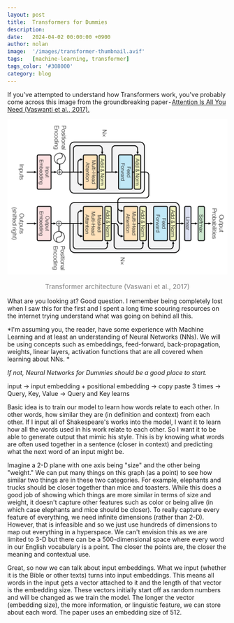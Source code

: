 ```yaml
---
layout: post
title:  Transformers for Dummies
description:
date:   2024-04-02 00:00:00 +0900
author: nolan
image:  '/images/transformer-thumbnail.avif'
tags:   [machine-learning, transformer]
tags_color: '#308000'
category: blog
---
```


If you've attempted to understand how Transformers work, you've probably come across this image from the groundbreaking paper - <a href="https://arxiv.org/pdf/1706.03762">Attention Is All You Need (Vaswanti et al., 2017).</a>

<div class="gallery-box">
    <div class="gallery">
        <img src="/images/t-1-1.png" loading="lazy" style="width: 700px;">
    </div>
    <p style="text-align: center; font-size: 15px; color: grey;">
        Transformer architecture (Vaswani et al., 2017)
    </p>
</div>


What are you looking at? Good question. I remember being completely lost when I saw this for the first and I spent a long time scouring resources on the internet trying understand what was going on behind all this.

*I'm assuming you, the reader, have some experience with Machine Learning and at least an understanding of Neural Networks (NNs). We will be using concepts such as embeddings, feed-forward, back-propagation, weights, linear layers, activation functions that are all covered when learning about NNs. *

*If not, Neural Networks for Dummies should be a good place to start.*

input → input embedding + positional embedding → copy paste 3 times → Query, Key, Value → Query and Key learns 

Basic idea is to train our model to learn how words relate to each other. In other words, how similar they are (in definition and context) from each other. If I input all of Shakespeare's works into the model, I want it to learn how all the words used in his work relate to each other. So I want it to be able to generate output that mimic his style. This is by knowing what words are often used together in a sentence (closer in context) and predicting what the next word of an input might be.

Imagine a 2-D plane with one axis being "size" and the other being "weight." We can put many things on this graph (as a point) to see how similar two things are in these two categories. For example, elephants and trucks should be closer together than mice and toasters. While this does a good job of showing which things are more similar in terms of size and weight, it doesn't capture other features such as color or being alive (in which case elephants and mice should be closer). To really capture every feature of everything, we need infinite dimensions (rather than 2-D). However, that is infeasible and so we just use hundreds of dimensions to map out everything in a hyperspace. We can't envision this as we are limited to 3-D but there can be a 500-dimensional space where every word in our English vocabulary is a point. The closer the points are, the closer the meaning and contextual use.

Great, so now we can talk about input embeddings. What we input (whether it is the Bible or other texts) turns into input embeddings. This means all words in the input gets a vector attached to it and the length of that vector is the embedding size. These vectors initially start off as random numbers and will be changed as we train the model. The longer the vector (embedding size), the more information, or linguistic feature, we can store about each word. The paper uses an embedding size of 512.